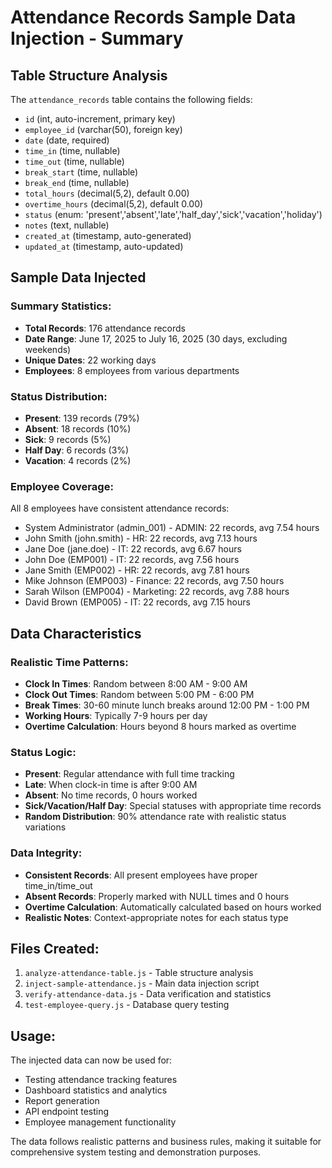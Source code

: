# Attendance Records Sample Data Injection - Summary

## Table Structure Analysis

The `attendance_records` table contains the following fields:
- `id` (int, auto-increment, primary key)
- `employee_id` (varchar(50), foreign key)
- `date` (date, required)
- `time_in` (time, nullable)
- `time_out` (time, nullable)
- `break_start` (time, nullable)
- `break_end` (time, nullable)
- `total_hours` (decimal(5,2), default 0.00)
- `overtime_hours` (decimal(5,2), default 0.00)
- `status` (enum: 'present','absent','late','half_day','sick','vacation','holiday')
- `notes` (text, nullable)
- `created_at` (timestamp, auto-generated)
- `updated_at` (timestamp, auto-updated)

## Sample Data Injected

### Summary Statistics:
- **Total Records**: 176 attendance records
- **Date Range**: June 17, 2025 to July 16, 2025 (30 days, excluding weekends)
- **Unique Dates**: 22 working days
- **Employees**: 8 employees from various departments

### Status Distribution:
- **Present**: 139 records (79%)
- **Absent**: 18 records (10%)
- **Sick**: 9 records (5%)
- **Half Day**: 6 records (3%)
- **Vacation**: 4 records (2%)

### Employee Coverage:
All 8 employees have consistent attendance records:
- System Administrator (admin_001) - ADMIN: 22 records, avg 7.54 hours
- John Smith (john.smith) - HR: 22 records, avg 7.13 hours
- Jane Doe (jane.doe) - IT: 22 records, avg 6.67 hours
- John Doe (EMP001) - IT: 22 records, avg 7.56 hours
- Jane Smith (EMP002) - HR: 22 records, avg 7.81 hours
- Mike Johnson (EMP003) - Finance: 22 records, avg 7.50 hours
- Sarah Wilson (EMP004) - Marketing: 22 records, avg 7.88 hours
- David Brown (EMP005) - IT: 22 records, avg 7.15 hours

## Data Characteristics

### Realistic Time Patterns:
- **Clock In Times**: Random between 8:00 AM - 9:00 AM
- **Clock Out Times**: Random between 5:00 PM - 6:00 PM
- **Break Times**: 30-60 minute lunch breaks around 12:00 PM - 1:00 PM
- **Working Hours**: Typically 7-9 hours per day
- **Overtime Calculation**: Hours beyond 8 hours marked as overtime

### Status Logic:
- **Present**: Regular attendance with full time tracking
- **Late**: When clock-in time is after 9:00 AM
- **Absent**: No time records, 0 hours worked
- **Sick/Vacation/Half Day**: Special statuses with appropriate time records
- **Random Distribution**: 90% attendance rate with realistic status variations

### Data Integrity:
- **Consistent Records**: All present employees have proper time_in/time_out
- **Absent Records**: Properly marked with NULL times and 0 hours
- **Overtime Calculation**: Automatically calculated based on hours worked
- **Realistic Notes**: Context-appropriate notes for each status type

## Files Created:
1. `analyze-attendance-table.js` - Table structure analysis
2. `inject-sample-attendance.js` - Main data injection script
3. `verify-attendance-data.js` - Data verification and statistics
4. `test-employee-query.js` - Database query testing

## Usage:
The injected data can now be used for:
- Testing attendance tracking features
- Dashboard statistics and analytics
- Report generation
- API endpoint testing
- Employee management functionality

The data follows realistic patterns and business rules, making it suitable for comprehensive system testing and demonstration purposes.
